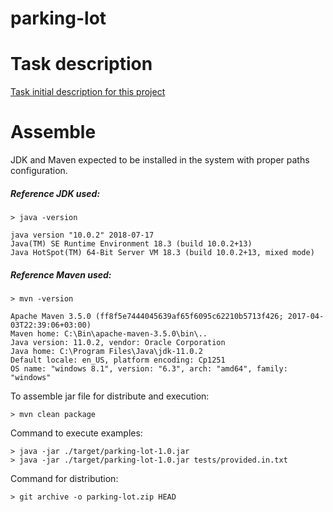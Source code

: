 # parking-lot

# Task description

[Task initial description for this project](./PROBLEM_2_PARKING_LOT.md)

# Assemble
JDK and Maven expected to be installed in the system with proper paths configuration.

##### Reference JDK used:
```
> java -version

java version "10.0.2" 2018-07-17
Java(TM) SE Runtime Environment 18.3 (build 10.0.2+13)
Java HotSpot(TM) 64-Bit Server VM 18.3 (build 10.0.2+13, mixed mode)
```

##### Reference Maven used:
```
> mvn -version

Apache Maven 3.5.0 (ff8f5e7444045639af65f6095c62210b5713f426; 2017-04-03T22:39:06+03:00)
Maven home: C:\Bin\apache-maven-3.5.0\bin\..
Java version: 11.0.2, vendor: Oracle Corporation
Java home: C:\Program Files\Java\jdk-11.0.2
Default locale: en_US, platform encoding: Cp1251
OS name: "windows 8.1", version: "6.3", arch: "amd64", family: "windows"
```

To assemble jar file for distribute and execution:
```
> mvn clean package
```

Command to execute examples:
```
> java -jar ./target/parking-lot-1.0.jar 
> java -jar ./target/parking-lot-1.0.jar tests/provided.in.txt 
```

Command for distribution:
```
> git archive -o parking-lot.zip HEAD
```
